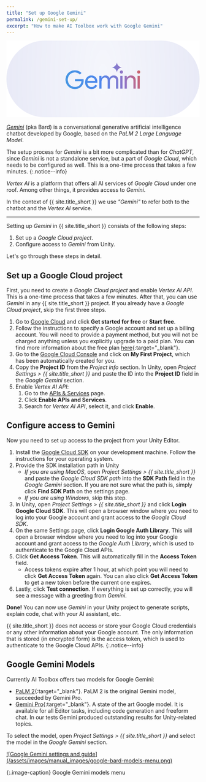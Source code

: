 ```yaml
---
title: "Set up Google Gemini"
permalink: /gemini-set-up/
excerpt: "How to make AI Toolbox work with Google Gemini"
---
```


![](../assets/images/landing/google_gemini_logo.svg)

[*Gemini*](https://gemini.google.com/) (pka Bard) is a conversational generative artificial intelligence chatbot developed by Google, based on the *PaLM 2 Large Language Model*.

The setup process for *Gemini* is a bit more complicated than for *ChatGPT*, since *Gemini* is not a standalone service, but a part of *Google Cloud*, which needs to be configured as well. This is a one-time process that takes a few minutes.
{:.notice--info}

*Vertex AI* is a platform that offers all AI services of *Google Сloud* under one roof. Among other things, it provides access to *Gemini*.

In the context of {{ site.title_short }} we use *"Gemini"* to refer both to the chatbot and the *Vertex AI* service.

---

Setting up *Gemini* in {{ site.title_short }} consists of the following steps:

1. Set up a *Google Cloud project*.
1. Configure access to *Gemini* from Unity.

Let's go through these steps in detail.

## Set up a Google Cloud project

First, you need to create a *Google Cloud project* and enable *Vertex AI API*.
This is a one-time process that takes a few minutes. After that, you can use *Gemini* in any {{ site.title_short }} project.
If you already have a *Google Cloud project*, skip the first three steps.

1. Go to [Google Cloud](https://cloud.google.com/) and click **Get started for free** or **Start free**.
1. Follow the instructions to specify a Google account and set up a billing account. You will need to provide a payment method, but you will not be charged anything unless you explicitly upgrade to a paid plan. You can find more information about the free plan [here](https://cloud.google.com/free){:target="_blank"}.
1. Go to the [Google Cloud Console](https://console.cloud.google.com/) and click on **My First Project**, which has been automatically created for you.
1. Copy the **Project ID** from the *Project info* section. In Unity, open *Project Settings > {{ site.title_short }}* and paste the ID into the **Project ID** field in the *Google Gemini* section.
1. Enable *Vertex AI API*:
   1. Go to the [APIs & Services](https://console.cloud.google.com/apis/dashboard) page.
   1. Click **Enable APIs and Services**.
   1. Search for *Vertex AI API*, select it, and click **Enable**.

## Configure access to Gemini

Now you need to set up access to the project from your Unity Editor.

1. Install the [Google Cloud SDK](https://cloud.google.com/sdk/docs/install) on your development machine. Follow the instructions for your operating system.
1. Provide the SDK installation path in Unity
   - *If you are using MacOS*, open *Project Settings > {{ site.title_short }}* and paste the *Google Cloud SDK path* into the **SDK Path** field in the *Google Gemini* section. If you are not sure what the path is, simply click **Find SDK Path** on the settings page.
   - *If you are using Windows*, skip this step.
1. In Unity, open *Project Settings > {{ site.title_short }}* and click **Login Google Cloud SDK**. This will open a browser window where you need to log into your Google account and grant access to the *Google Cloud SDK*.
1. On the same Settings page, click **Login Google Auth Library**. This will open a browser window where you need to log into your Google account and grant access to the *Google Auth Library*, which is used to authenticate to the Google Cloud APIs.
1. Click **Get Access Token**. This will automatically fill in the **Access Token** field.
   - Access tokens expire after 1 hour, at which point you will need to click **Get Access Token** again. You can also click **Get Access Token** to get a new token before the current one expires.
1. Lastly, click **Test connection**. If everything is set up correctly, you will see a message with a greeting from *Gemini*.

**Done!** You can now use *Gemini* in your Unity project to generate scripts, explain code, chat with your AI assistant, etc.

{{ site.title_short }} does not access or store your Google Cloud credentials or any other information about your Google account. The only information that is stored (in encrypted form) is the access token, which is used to authenticate to the Google Cloud APIs.
{:.notice--info}

## Google Gemini Models

Currently AI Toolbox offers two models for Google Gemini:
- [PaLM 2](https://ai.google/discover/palm2/){:target="_blank"}. PaLM 2 is the original Gemini model, succeeded by Gemini Pro.
- [Gemini Pro](https://blog.google/technology/ai/google-gemini-ai/#introducing-gemini){:target="_blank"}. A state of the art Google model. It is available for all Editor tasks, including code generation and freeform chat. In our tests Gemini produced outstanding results for Unity-related topics.

To select the model, open *Project Settings > {{ site.title_short }}* and select the model in the *Google Gemini* section.

<a href="/assets/images/manual_images/google-bard-models-menu.png">
![Google Gemini settings and guide](/assets/images/manual_images/google-bard-models-menu.png)
</a>

{:.image-caption}
Google Gemini models menu


